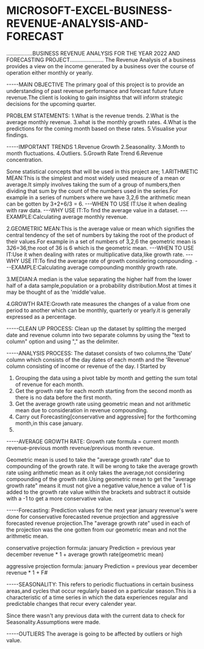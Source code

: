 # MICROSOFT-EXCEL-BUSINESS-REVENUE-ANALYSIS-AND-FORECAST


.................BUSINESS REVENUE ANALYSIS FOR THE YEAR 2022 AND FORECASTING PROJECT......................
The Revenue Analysis of a business provides a view on the income generated by a business over the course of
operation either monthly or yearly.

-----MAIN OBJECTIVE
The primary goal of this project is to provide an understanding of past revenue performance and forecast future
future revenue.The client is looking to gain insightss that will inform strategic decisions for the upcoming
quarter.

PROBLEM STATEMENTS:
1.What is the revenue trends.
2.What is the average monthly revenue.
3.what is the monthly growth rates.
4.What is the predictions for the coming month based on these rates.
5.Visualise your findings.

-----IMPORTANT TRENDS
1.Revenue Growth
2.Seasonality.
3.Month to month fluctuations.
4.Outliers.
5.Growth Rate Trend
6.Revenue concentration.

Some statistical concepts that will be used in this project are;
1.ARITHMETIC MEAN:This is the simplest and most widely used measure of a mean or average.It simply involves
                  taking the sum of a group of numbers,then dividing that sum by the count of the numbers used
                  in the series.For example in a series of numbers where we have 3,2,6 the arithmetic mean can
                  be gotten by 3+2+6/3 = 6.
---WHEN TO USE IT:Use it when dealing with raw data.
---WHY USE IT:To find the average value in a dataset.
---EXAMPLE:Calculating average monthly revenue.

2.GEOMETRIC MEAN:This is the average value or mean which signifies the central tendency of the set of numbers
                 by taking the root of the product of their values.For example in a set of numbers of 3,2,6 the
                 geometric mean is 3*2*6=36,the root of 36 is 6 which is the geometric mean.
---WHEN TO USE IT:Use it when dealing with rates or multiplicative data,like growth rate.
---WHY USE IT:To find the average rate of growth considering compounding.
---EXAMPLE:Calculating average compounding monthly growth rate.

3.MEDIAN:A median is the value separating the higher half from the lower half of a data sample,population or a
         probability distribution.Most at times it may be thought of as the 'middle'value.

4.GROWTH RATE:Growth rate measures the changes of a value from one period to another which can be monthly,
              quarterly or yearly.it is generally expressed as a percentage.

-----CLEAN UP PROCESS:
Clean up the dataset by splitting the merged date and revenue column into two separate columns by using the 
"text to column" option and using "," as the delimiter.


-----ANALYSIS PROCESS:
The dataset consists of two columns,the 'Date' column which consists of the day dates of each month and the 
'Revenue' column consisting of income or revenue of the day. I Started by
1. Grouping the data using a pivot table by month and getting the sum total of revenue for each month.
2. Get the growth rate for each month starting from the second month as there is no data before the first month.
3. Get the average growth rate using geometric mean and not arithmetic mean due to consideration in revenue 
   compounding.
4. Carry out Forecasting[conservative and aggressive] for the forthcoming month,in this case january.
5. 

-----AVERAGE GROWTH RATE:
Growth rate formula = current month revenue-previous month revenue/previous month revenue.

Geometric mean is used to take the "average growth rate" due to compounding of the growth rate.
It will be wrong to take the average growth rate using arithmetic mean as it only takes the average,not
considering compounding of the growth rate.Using geometric mean to get the "average growth rate" means it must
not give a negative value,hence a value of 1 is added to the growth rate value within the brackets and subtract
it outside with a -1 to get a more conservative value.

-----Forecasting:
Prediction values for the next year january revenue's were done for conservative forecasted revenue projection
and aggressive forecasted revenue projection.The "average growth rate" used in each of the projection was the 
one gotten from our geometric mean and not the arithmetic mean.

conservative projection formula:
january Prediction = previous year december revenue * 1 + average growth rate(geometric mean)

aggressive projection formula:
january Prediction = previous year december revenue * 1 + F#

-----SEASONALITY:
This refers to periodic fluctuations in certain business areas,and cycles that occur regularly based on a 
particular season.This is a characteristic of a time series in which the data experiences regular and 
predictable changes that recur every calender year.

Since there wasn't any previous data with the current data to check for Seasonality.Assumptions were made.

-----OUTLIERS
The average is going to be affected by outliers or high value.
